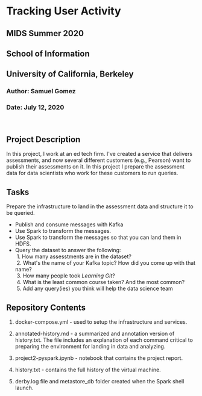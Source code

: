 # Tracking User Activity
## MIDS Summer 2020
## School of Information
## University of California, Berkeley

### Author: Samuel Gomez
### Date: July 12, 2020
&nbsp;  
## Project Description

In this project, I work at an ed tech firm.  I've created a service that delivers assessments, and now several different customers (e.g., Pearson) want to publish their assessments on it.  In this project I prepare the assessment data for data scientists who work for these customers to run queries. 

## Tasks

Prepare the infrastructure to land in the assessment data and structure it to be queried.
- Publish and consume messages with Kafka
- Use Spark to transform the messages. 
- Use Spark to transform the messages so that you can land them in HDFS.
- Query the dataset to answer the following:  
&nbsp;1. How many assesstments are in the dataset?  
&nbsp;2. What's the name of your Kafka topic? How did you come up with that name?  
&nbsp;3. How many people took *Learning Git*?  
&nbsp;4. What is the least common course taken? And the most common?  
&nbsp;5. Add any query(ies) you think will help the data science team



## Repository Contents

1. docker-compose.yml - used to setup the infrastructure and services.

2. annotated-history.md - a summarized and annotation version of history.txt.  The file includes an explanation of each command critical to preparing the environment for landing in data and analyzing.

3. project2-pyspark.ipynb - notebook that contains the project report.

4. history.txt - contains the full history of the virtual machine.

5. derby.log file and metastore_db folder created when the Spark shell launch.
